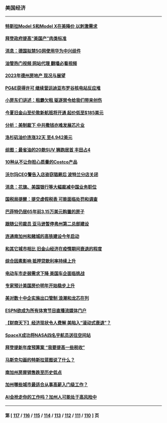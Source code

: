 ### 美国经济
---
#### [特斯拉Model S和Model X在美降价 以刺激需求](../../pages/ncid1078158/n13944529.md?03080045) 
#### [拜登政府提高“美国产”肉类标准](../../pages/ncid1078158/n13944441.md?03080045) 
#### [消息：德国拟禁5G网使用华为中兴组件](../../pages/ncid1078158/n13944416.md?03080045) 
#### [油管热门视频 网站代理 翻墙必看视频](http://138.2.39.72:81/youtube.html?epic-marker?03080045)
#### [2023年德州房地产 现况与展望](../../pages/ncid1078158/n13944054.md?03080045) 
#### [PG&E获得许可 继续营运迪亚布罗谷核电站反应堆](../../pages/ncid1078158/n13944031.md?03080045) 
#### [小房东们讲述：租霸欠租  驱逐禁令给我们带来创伤](../../pages/ncid1078158/n13944022.md?03080045) 
#### [今夏旧金山至伦敦新航班将开通 起价低至$185美元](../../pages/ncid1078158/n13944016.md?03080045) 
#### [分析：美制裁下 中共撒钱亦难发展芯片业](../../pages/ncid1078158/n13943934.md?03080045) 
#### [洛杉矶油价连涨32天 至4.942美元](../../pages/ncid1078158/n13943936.md?03080045) 
#### [组图：最省油的20款SUV 狮跑居首 丰田占4](../../pages/ncid1078158/n13929393.md?03080045) 
#### [10种从不让你担心质量的Costco产品](../../pages/ncid1078158/n13942101.md?03080045) 
#### [沃尔玛CEO警告入店盗窃猖厥后 波特兰分店关闭](../../pages/ncid1078158/n13943247.md?03080045) 
#### [消息：花旗、美国银行等大幅裁减中国业务职位](../../pages/ncid1078158/n13943222.md?03080045) 
#### [国税局提醒：提交虚假税表 可能面临处罚和调查](../../pages/ncid1078158/n13942936.md?03080045) 
#### [巴菲特仍居65年前3.15万美元购置的房子](../../pages/ncid1078158/n13942731.md?03080045) 
#### [跟随公司裁员 亚马逊暂停弗州第二总部建设](../../pages/ncid1078158/n13942665.md?03080045) 
#### [连通南加州和赌城的高铁建设今年启动](../../pages/ncid1078158/n13942642.md?03080045) 
#### [和其它城市相比 旧金山经济在疫情期间衰退的程度](../../pages/ncid1078158/n13942218.md?03080045) 
#### [综合因素影响 抵押贷款利率持续上升](../../pages/ncid1078158/n13942175.md?03080045) 
#### [电动车市走弱需求下降 美国车企面临挑战](../../pages/ncid1078158/n13941949.md?03080045) 
#### [专家预计美国房价明年开始稳步上升](../../pages/ncid1078158/n13941809.md?03080045) 
#### [美对数十中企实施出口管制 浪潮和龙芯在列](../../pages/ncid1078158/n13941870.md?03080045) 
#### [ESPN欲成为所有体育节目直播流媒体门户](../../pages/ncid1078158/n13941891.md?03080045) 
#### [【财商天下】经济现状令人费解 美陷入“滚动式衰退”？](../../pages/ncid1078158/n13941807.md?03080045) 
#### [SpaceX成功将NASA四名宇航员送往空间站](../../pages/ncid1078158/n13941501.md?03080045) 
#### [拜登提新年度预算案 “我要提高一些税收”](../../pages/ncid1078158/n13941043.md?03080045) 
#### [马斯克勾画的特斯拉蓝图说了什么？](../../pages/ncid1078158/n13941025.md?03080045) 
#### [南加州房屋销售跌至历史低点](../../pages/ncid1078158/n13941074.md?03080045) 
#### [加州哪些城市最适合从事高薪入门级工作？](../../pages/ncid1078158/n13940510.md?03080045) 
#### [AI会抢走你的工作吗？加州人可能处于高风险中](../../pages/ncid1078158/n13940442.md?03080045) 

---
#### 第 [ [117](./117.md?03080045) / [116](./116.md?03080045) / [115](./115.md?03080045) / [114](./114.md?03080045) / [113](./113.md?03080045) / [112](./112.md?03080045) / [111](./111.md?03080045) / [110](./110.md?03080045) ] 页
